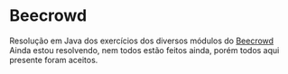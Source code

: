 # Beecrowd
Resolução em Java dos exercícios dos diversos módulos do [Beecrowd](https://beecrowd.com)  
Ainda estou resolvendo, nem todos estão feitos ainda, porém todos aqui presente foram aceitos.  
